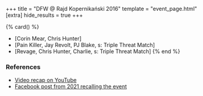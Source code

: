 +++
title = "DFW @ Rajd Kopernikański 2016"
template = "event_page.html"
[extra]
hide_results = true
+++

{% card() %}
- [Corin Mear, Chris Hunter]
- [Pain Killer, Jay Revolt, PJ Blake, s: Triple Threat Match]
- [Revage, Chris Hunter, Charlie, s: Triple Threat Match]
{% end %}

### References

* [Video recap on YouTube](https://www.youtube.com/watch?v=i2EpRpMtKBE)
* [Facebook post from 2021 recalling the event](https://www.facebook.com/DreamFactoryWrestling/posts/pfbid0Jxrzut4c2BacSJz7Ff7hMCTgVhXJbm8fnCFKaDnfz5XxAwuiKVkX3crwnGwmHzqNl)
